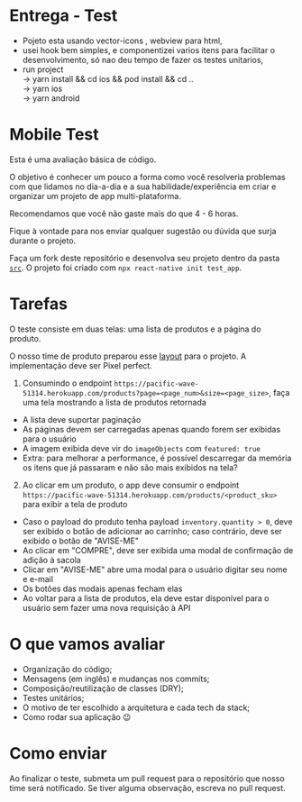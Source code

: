 # Entrega - Test

- Pojeto esta usando vector-icons , webview para html, </br>
- usei hook bem simples, e componentizei varios itens para facilitar o desenvolvimento, só nao deu tempo de fazer os testes unitarios, </br>
- run project </br>
  -> yarn install && cd ios && pod install && cd ..</br>
  -> yarn ios </br>
  -> yarn android </br>


# Mobile Test

Esta é uma avaliação básica de código.

O objetivo é conhecer um pouco a forma como você resolveria problemas com que lidamos no dia-a-dia e a sua habilidade/experiência em criar e organizar um projeto de app multi-plataforma.

Recomendamos que você não gaste mais do que 4 - 6 horas.

Fique à vontade para nos enviar qualquer sugestão ou dúvida que surja durante o projeto.

Faça um fork deste repositório e desenvolva seu projeto dentro da pasta [`src`](./src). O projeto foi criado com `npx react-native init test_app`.

# Tarefas

O teste consiste em duas telas: uma lista de produtos e a página do produto.

O nosso time de produto preparou esse [layout](https://www.figma.com/file/Dbpn1mqdq2d350NEXojF2v/test-mobile?node-id=392%3A0) para o projeto. A implementação deve ser Pixel perfect.

1. Consumindo o endpoint `https://pacific-wave-51314.herokuapp.com/products?page=<page_num>&size=<page_size>`, faça uma tela mostrando a lista de produtos retornada

- A lista deve suportar paginação
- As páginas devem ser carregadas apenas quando forem ser exibidas para o usuário
- A imagem exibida deve vir do `imageObjects` com `featured: true`
- Extra: para melhorar a performance, é possível descarregar da memória os itens que já passaram e não são mais exibidos na tela?

2. Ao clicar em um produto, o app deve consumir o endpoint `https://pacific-wave-51314.herokuapp.com/products/<product_sku>` para exibir a tela de produto

- Caso o payload do produto tenha payload `inventory.quantity > 0`, deve ser exibido o botão de adicionar ao carrinho; caso contrário, deve ser exibido o botão de "AVISE-ME"
- Ao clicar em "COMPRE", deve ser exibida uma modal de confirmação de adição à sacola
- Clicar em "AVISE-ME" abre uma modal para o usuário digitar seu nome e e-mail
- Os botões das modais apenas fecham elas
- Ao voltar para a lista de produtos, ela deve estar disponível para o usuário sem fazer uma nova requisição à API

# O que vamos avaliar

- Organização do código;
- Mensagens (em inglês) e mudanças nos commits;
- Composição/reutilização de classes (DRY);
- Testes unitários;
- O motivo de ter escolhido a arquitetura e cada tech da stack;
- Como rodar sua aplicação 😉

# Como enviar

Ao finalizar o teste, submeta um pull request para o repositório que nosso time será notificado. Se tiver alguma observação, escreva no pull request.
